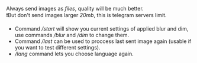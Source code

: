 Always send images as *files*, quality will be much better.  
❗But don't send images larger *20mb*, this is telegram servers limit.  
 - Command */start* will show you current settings of applied blur and dim, use commands */blur* and */dim* to change them.  
 - Command */last* can be used to proccess last sent image again (usable if you want to test different settings).  
 - */lang* command lets you choose language again.
